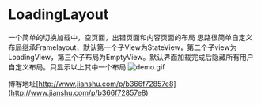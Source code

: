 # LoadingLayout
一个简单的切换加载中，空页面，出错页面和内容页面的布局
思路很简单自定义布局继承Framelayout，默认第一个子View为StateView，第二个子view为LoadingView，第三个子布局为EmptyView。默认界面加载完成后隐藏所有用户自定义布局。只显示以上其中一个布局
![demo.gif](https://github.com/Hemumu/LoadingLayout/blob/master/app/src/main/res/raw/demo.gif)

博客地址[http://www.jianshu.com/p/b366f72857e8](http://www.jianshu.com/p/b366f72857e8)
